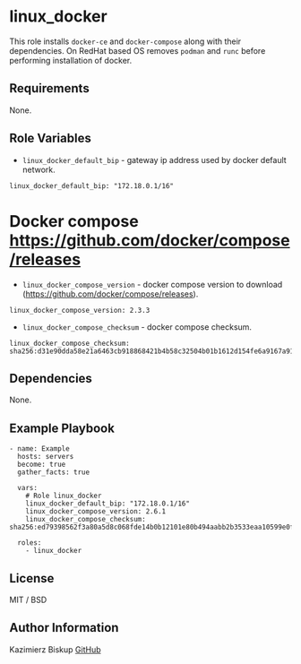 linux_docker
============

This role installs `docker-ce` and `docker-compose` along with their dependencies.
On RedHat based OS removes `podman` and `runc` before performing installation of docker.

Requirements
------------

None.

Role Variables
--------------

- `linux_docker_default_bip` - gateway ip address used by docker default network.

```
linux_docker_default_bip: "172.18.0.1/16"
```

# Docker compose https://github.com/docker/compose/releases

- `linux_docker_compose_version` - docker compose version to download (https://github.com/docker/compose/releases).

```
linux_docker_compose_version: 2.3.3
```

- `linux_docker_compose_checksum` - docker compose checksum.

```
linux_docker_compose_checksum: sha256:d31e90dda58e21a6463cb918868421b4b58c32504b01b1612d154fe6a9167a91
```

Dependencies
------------

None.

Example Playbook
----------------

```
- name: Example
  hosts: servers
  become: true
  gather_facts: true

  vars:
    # Role linux_docker
    linux_docker_default_bip: "172.18.0.1/16"
    linux_docker_compose_version: 2.6.1
    linux_docker_compose_checksum: sha256:ed79398562f3a80a5d8c068fde14b0b12101e80b494aabb2b3533eaa10599e0f

  roles:
    - linux_docker
```

License
-------

MIT / BSD

Author Information
------------------

Kazimierz Biskup [GitHub](https://github.com/kazikb/ansible)
